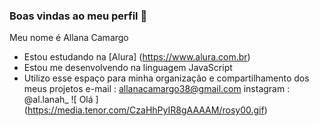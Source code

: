 ### Boas vindas ao meu perfil 💙
Meu nome é Allana Camargo
- Estou estudando na [Alura] (https://www.alura.com.br)
- Estou me desenvolvendo na linguagem JavaScript
- Utilizo esse espaço para minha organização e compartilhamento dos meus projetos
  e-mail : allanacamargo38@gmail.com
  instagram : @al.lanah_
  ![ Olá ] (https://media.tenor.com/CzaHhPyIR8gAAAAM/rosy00.gif) 
